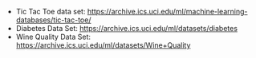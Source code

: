 - Tic Tac Toe data set: https://archive.ics.uci.edu/ml/machine-learning-databases/tic-tac-toe/
- Diabetes Data Set: https://archive.ics.uci.edu/ml/datasets/diabetes
- Wine Quality Data Set: https://archive.ics.uci.edu/ml/datasets/Wine+Quality